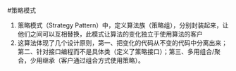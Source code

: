 #策略模式
1)	策略模式（Strategy Pattern）中，定义算法族（策略组），分别封装起来，让他们之间可以互相替换，此模式让算法的变化独立于使用算法的客户
2)	这算法体现了几个设计原则，第一、把变化的代码从不变的代码中分离出来；第二、针对接口编程而不是具体类（定义了策略接口）；第三、多用组合/聚合，少用继承（客户通过组合方式使用策略）。